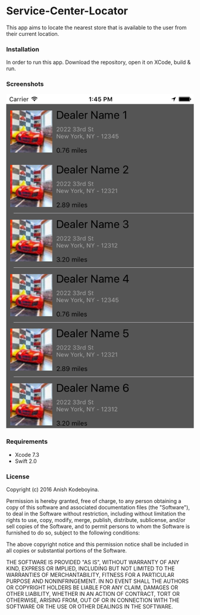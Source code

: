 # Service-Center-Locator

This app aims to locate the nearest store that is available to the user from their current location.

### Installation

In order to run this app. Download the repository, open it on XCode, build & run.

### Screenshots

![alt tag](https://github.com/kak2008/Service-Center-Locator/blob/master/Screen%20Shots/Simulator%20Screen%20Shot%20May%2012%2C%202016%2C%201.45.01%20PM.png)

### Requirements

* Xcode 7.3
* Swift 2.0

### License

Copyright (c) 2016 Anish Kodeboyina.

Permission is hereby granted, free of charge, to any person obtaining a copy of this software and associated documentation files (the "Software"), to deal in the Software without restriction, including without limitation the rights to use, copy, modify, merge, publish, distribute, sublicense, and/or sell copies of the Software, and to permit persons to whom the Software is furnished to do so, subject to the following conditions:

The above copyright notice and this permission notice shall be included in all copies or substantial portions of the Software.

THE SOFTWARE IS PROVIDED "AS IS", WITHOUT WARRANTY OF ANY KIND, EXPRESS OR IMPLIED, INCLUDING BUT NOT LIMITED TO THE WARRANTIES OF MERCHANTABILITY, FITNESS FOR A PARTICULAR PURPOSE AND NONINFRINGEMENT. IN NO EVENT SHALL THE AUTHORS OR COPYRIGHT HOLDERS BE LIABLE FOR ANY CLAIM, DAMAGES OR OTHER LIABILITY, WHETHER IN AN ACTION OF CONTRACT, TORT OR OTHERWISE, ARISING FROM, OUT OF OR IN CONNECTION WITH THE SOFTWARE OR THE USE OR OTHER DEALINGS IN THE SOFTWARE.
